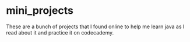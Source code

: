 # mini_projects
These are a bunch of projects that I found online to help me learn java as I read about it and practice it on codecademy.
